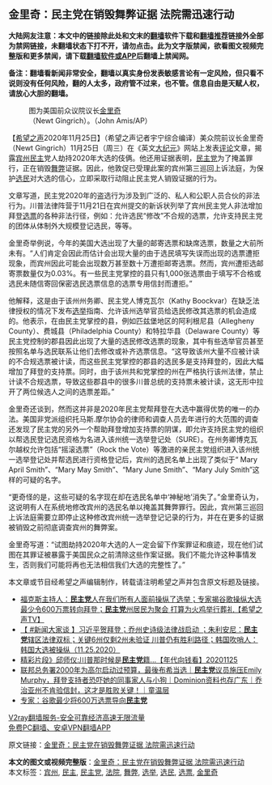  <h2>金里奇：民主党在销毁舞弊证据 法院需迅速行动</h2> <p class="notice"><b>大陆网友注意：本文中的链接除此处和文末的<a href="https://github.com/bannedbook/fanqiang" >翻墙</a>软件下载和<a href="https://github.com/killgcd/justmysocks/blob/master/README.md">翻墙推荐</a>链接外全部为禁网链接，未翻墙状态下打不开，请勿点击。此为文字版禁闻，欲看图文视频完整版和更多禁闻，请下载<a href="https://github.com/bannedbook/fanqiang">翻墙软件或APP</a>后翻墙上禁闻网。</p><p>备注：翻墙看新闻非常安全，翻墙以真实身份发表敏感言论有一定风险，但只看不说则没有任何风险，翻的人太多，政府管不过来，也不管。信息自由是天赋人权，请放心大胆的翻墙。</b></p>  <div class="entry"> <figure><figcaption>图为美国前众议院议长<a href="https://www.bannedbook.org/bnews/tag/%e9%87%91%e9%87%8c%e5%a5%87/" class="st_tag internal_tag" rel="tag" title="标签 金里奇 下的日志">金里奇</a>（Newt Gingrich）。（John Amis/AP）</figcaption></figure> <p>【<span class='wp_keywordlink_affiliate'><a href="https://www.soundofhope.org" title="希望之声" target="_blank">希望之声</a></span>2020年11月25日】（希望之声记者宇宁综合编译）美众院前议长金里奇（Newt Gingrich）11月25日（周三）在《英文<span class='wp_keywordlink_affiliate'><a href="http://www.epochtimes.com/" title="大纪元" target="_blank">大纪元</a></span>》网站上发表<span class='wp_keywordlink_affiliate'><a href="https://www.bannedbook.org/bnews/comments/" title="新闻评论" target="_blank">评论</a></span>文章，揭露<a href="https://www.bannedbook.org/bnews/tag/%E5%AE%BE%E5%B7%9E/" class="st_tag internal_tag" rel="tag" title="标签 宾州 下的日志">宾州</a><a href="https://www.bannedbook.org/bnews/tag/%e6%b0%91%e4%b8%bb/" class="st_tag internal_tag" rel="tag" title="标签 民主 下的日志">民主</a>党人劫持2020年大选的伎俩。他还用证据表明，<a href="https://www.bannedbook.org/bnews/tag/%e6%b0%91%e4%b8%bb%e5%85%9a/" class="st_tag internal_tag" rel="tag" title="标签 民主党 下的日志">民主党</a>为了掩盖罪行，正在销毁<a href="https://www.bannedbook.org/bnews/tag/%E8%88%9E%E5%BC%8A/" class="st_tag internal_tag" rel="tag" title="标签 舞弊 下的日志">舞弊</a>证据。因此，他敦促已受理此案的宾州第三巡回上诉法庭，为保护<a href="https://www.bannedbook.org/bnews/tag/%E9%80%89%E6%B0%91/" class="st_tag internal_tag" rel="tag" title="标签 选民 下的日志">选民</a>对大选的信心，立即采取行动阻止民主党人销毁证据的行为。</p> <p>文章写道，民主党2020年的盗选行为涉及到广泛的、私人和公职人员合伙的非法行为。川普法律阵营于11月21日在宾州提交的新诉状列举了宾州民主党人非法增加拜登<a href="https://www.bannedbook.org/bnews/tag/%E9%80%89%E7%A5%A8/" class="st_tag internal_tag" rel="tag" title="标签 选票 下的日志">选票</a>的各种非法行径，例如：允许选民“修改”不合规的选票，允许支持民主党的团体从体制外大规模登记选民，等等。</p>  <p>金里奇举例说，今年的美国大选出现了大量的邮寄选票和缺席选票，数量之大前所未有。“人们肯定会因此而估计会出现大量的由于选民填写失误而出现的选票遭拒现象，而宾州因此可能会出现数万甚至数十万遭拒邮寄选票。然而，宾州遭拒选邮寄票数量仅为0.03%。有一些民主党掌控的县只有1,000张选票由于填写不合格或选民未随信寄回保密选民选票信息的选票专用信封而遭拒。”</p> <p>他解释，这是由于该州州务卿、民主党人博克瓦尔（Kathy Boockvar）在缺乏法律授权的情况下发布<a href="https://www.bannedbook.org/bnews/tag/%e9%80%89%e4%b8%be/" class="st_tag internal_tag" rel="tag" title="标签 选举 下的日志">选举</a>指南、允许该州选举官员给选民修改其选票的机会造成的。他表示，在由民主党掌控的县，例如匹兹堡地区的阿利根尼县（Allegheny County）、费城县（Philadelphia County）和特拉华县（Delaware County）等民主党控制的郡县因此出现了大量的选民修改选票的现象，其中有些选举官员甚至按照名单与选民联系让他们去修改或补齐选票信息。“这导致该州大量不应被计读的不合规选票被计读，而这些民主党掌控的郡县的选民多是支持拜登的，因此大幅增加了拜登的支持票。同时，由于该州共和党掌控的州在严格执行该州法律，禁止计读不合规选票，导致这些郡县中的很多川普总统的支持票未被计读，这无形中拉开了两位候选人之间的选票差距。”</p>  <p>金里奇还谈到，然而这并非是2020年民主党帮拜登在大选中赢得优势的唯一的办法。美国非党派组织托马斯.摩尔协会的律师和调查人员去年进行的大范围的调查还发现了民主党的另外一个帮助拜登增加支持票的阴谋，即允许支持民主党的组织以帮选民登记选民资格为名进入该州统一选举登记处（SURE）。在州务卿博克瓦尔越权允许包括“摇滚选票”（Rock the Vote）等激进的亲民主党组织进入该州统一选举登记处并帮选民进行资格登记后，宾州的选民名单上出现了类似于“ Mary April Smith”、“Mary May Smith”、“Mary June Smith”、“Mary July Smith”这样的可疑的名字。</p> <p>“更奇怪的是，这些可疑的名字现在却在选民名单中‘神秘地’消失了。”金里奇认为，这说明有人在系统地修改宾州的选民名单以掩盖其舞弊罪行。因此，宾州第三巡回上诉法庭需要立即停止这种修改宾州统一选举登记记录的行为，并在在更多的证据被销毁之前彻底调查宾州的舞弊案。</p>  <p>金里奇写道：“试图劫持2020年大选的人一定会留下作案罪证和痕迹，现在他们试图在其罪证被暴露于美国民众之前清除这些作案证据。我们不能允许这种事情发生，否则我们可能将再也无法相信我们大选的完整性了。”</p> <p>本文章或节目经希望之声编辑制作，转载请注明希望之声并包含原文标题及链接。</p>  <ul class='op-related-articles' title='相关阅读'> <li><a href='https://www.bannedbook.org/bnews/cbnews/20201126/1437254.html' target='_blank'>福克斯主持人：<b>民主党</b>人在我们所有人面前操纵了选举；专家揭谷歌操纵大选 最少令600万票转向拜登；<b>民主党</b>州居民为聚会 打算为火鸡举行葬礼【希望之声TV】</a></li> <li><a href='https://www.bannedbook.org/bnews/bannedvideo/20201125/1437008.html' target='_blank'>【 #新闻大家谈  】习近平贺拜登；乔州史诗级法律战启动 ；朱利安尼：<b>民主党</b>辖区法律双标；关键6州仅剩2州未验证 川普仍有胜利路径；韩国吹哨人：韩国大选被操纵（11.25.2020）</a></li> <li><a href='https://www.bannedbook.org/bnews/taiwannews/20201125/1436996.html' target='_blank'>精彩片段》邱师仪:川普那时候是<b>民主党</b>籍...【年代向钱看】20201125</a></li> <li><a href='https://www.bannedbook.org/bnews/taiwannews/20201125/1436958.html' target='_blank'>联邦总务署2000年为高尔启动过预算，最後布希当选｜<b>民主党</b>议员施压Emily Murphy，拜登支持者恐吓她的同事家人与小狗｜Dominion资料也存广东｜乔治亚州不肯验信封，这才是胜败关键！｜童温层</a></li> <li><a href='https://www.bannedbook.org/bnews/cnnews/20201125/1436884.html' target='_blank'>专家：谷歌最少将600万选票导向<b>民主党</b></a></li> </ul> <p class="texttj"> <a href="https://www.bannedbook.org/forum23/topic22702.html" target="_blank">V2ray翻墙服务-安全可靠经济高速无限流量</a><br/> <a href="https://github.com/bannedbook/fanqiang/wiki/%E7%A6%81%E9%97%BB%E7%BD%91%E5%AE%89%E5%8D%93%E7%BF%BB%E5%A2%99%E6%96%B0%E9%97%BBAPP" target="_blank">免费PC翻墙、安卓VPN翻墙APP</a></p><p>原文链接：<a class="src_link"  href="https://www.soundofhope.org/post/446869" target="_blank">金里奇：民主党在销毁舞弊证据 法院需迅速行动</a></p><a name='sharetosocial'></a>       <div><b>本文的图文或视频完整版</b>：<a href='https://www.bannedbook.org/bnews/comments/20201126/1437257.html'>金里奇：民主党在销毁舞弊证据 法院需迅速行动</a></div>  </div><!--END ENTRY--> <div class="postfooter"> <div>本文标签：<a href="https://www.bannedbook.org/bnews/tag/%E5%AE%BE%E5%B7%9E/" rel="tag">宾州</a>, <a href="https://www.bannedbook.org/bnews/tag/%e6%b0%91%e4%b8%bb/" rel="tag">民主</a>, <a href="https://www.bannedbook.org/bnews/tag/%e6%b0%91%e4%b8%bb%e5%85%9a/" rel="tag">民主党</a>, <a href="https://www.bannedbook.org/bnews/tag/%e6%b3%95%e9%99%a2/" rel="tag">法院</a>, <a href="https://www.bannedbook.org/bnews/tag/%E8%88%9E%E5%BC%8A/" rel="tag">舞弊</a>, <a href="https://www.bannedbook.org/bnews/tag/%e9%80%89%e4%b8%be/" rel="tag">选举</a>, <a href="https://www.bannedbook.org/bnews/tag/%E9%80%89%E6%B0%91/" rel="tag">选民</a>, <a href="https://www.bannedbook.org/bnews/tag/%E9%80%89%E7%A5%A8/" rel="tag">选票</a>, <a href="https://www.bannedbook.org/bnews/tag/%e9%87%91%e9%87%8c%e5%a5%87/" rel="tag">金里奇</a></div>  </div><!--END POSTFOOTER--> 